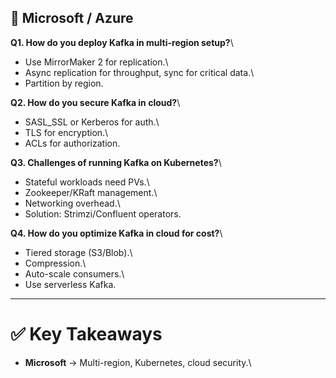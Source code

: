 ## 🔹 Microsoft / Azure

**Q1. How do you deploy Kafka in multi-region setup?**\
- Use MirrorMaker 2 for replication.\
- Async replication for throughput, sync for critical data.\
- Partition by region.

**Q2. How do you secure Kafka in cloud?**\
- SASL_SSL or Kerberos for auth.\
- TLS for encryption.\
- ACLs for authorization.

**Q3. Challenges of running Kafka on Kubernetes?**\
- Stateful workloads need PVs.\
- Zookeeper/KRaft management.\
- Networking overhead.\
- Solution: Strimzi/Confluent operators.

**Q4. How do you optimize Kafka in cloud for cost?**\
- Tiered storage (S3/Blob).\
- Compression.\
- Auto-scale consumers.\
- Use serverless Kafka.

------------------------------------------------------------------------


# ✅ Key Takeaways

-   **Microsoft** → Multi-region, Kubernetes, cloud security.\
